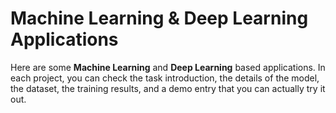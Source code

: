 # Machine Learning & Deep Learning Applications

Here are some **Machine Learning** and **Deep Learning** based applications. In each project, you can check the task introduction, the details of the model, the dataset, the training results, and a demo entry that you can actually try it out.
